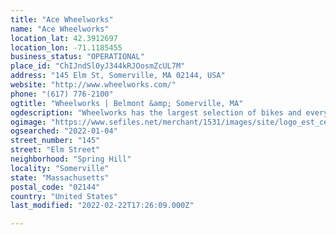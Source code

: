 ```yaml
---
title: "Ace Wheelworks"
name: "Ace Wheelworks"
location_lat: 42.3912697
location_lon: -71.1185455
business_status: "OPERATIONAL"
place_id: "ChIJndSl0yJ344kRJOosmZcUL7M"
address: "145 Elm St, Somerville, MA 02144, USA"
website: "http://www.wheelworks.com/"
phone: "(617) 776-2100"
ogtitle: "Wheelworks | Belmont &amp; Somerville, MA"
ogdescription: "Wheelworks has the largest selection of bikes and everything bike related in New England. Shop adult bikes, kids' bikes, electric bikes, mountain bikes, road bikes, tandem bikes and cargo bikes!"
ogimage: "https://www.sefiles.net/merchant/1531/images/site/logo_est_center_websiteheader2.png"
ogsearched: "2022-01-04"
street_number: "145"
street: "Elm Street"
neighborhood: "Spring Hill"
locality: "Somerville"
state: "Massachusetts"
postal_code: "02144"
country: "United States"
last_modified: "2022-02-22T17:26:09.000Z"

---
```

